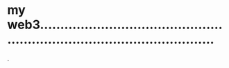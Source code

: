 # my web3................................................................................................
.
